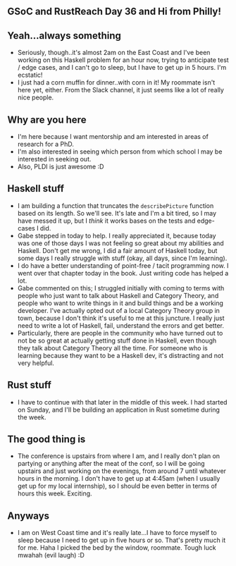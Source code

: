 ## GSoC and RustReach Day 36 and Hi from Philly!

## Yeah...always something
- Seriously, though..it's almost 2am on the East Coast and I've been working on this Haskell problem
  for an hour now, trying to anticipate test / edge cases, and I can't go to sleep, but I have to get up in
  5 hours. I'm ecstatic!
- I just had a corn muffin for dinner..with corn in it! My roommate isn't here yet, either. From the Slack
  channel, it just seems like a lot of really nice people.
  
## Why are you here
- I'm here because I want mentorship and am interested in areas of research for a PhD.
- I'm also interested in seeing which person from which school I may be interested in seeking out.
- Also, PLDI is just awesome :D

## Haskell stuff
- I am building a function that truncates the ```describePicture``` function based on its length.
  So we'll see. It's late and I'm a bit tired, so I may have messed it up, but I *think* it works
  bases on the tests and edge-cases I did.
- Gabe stepped in today to help. I really appreciated it, because today was one of those days I was
  not feeling so great about my abilities and Haskell. Don't get me wrong, I did a fair amount of
  Haskell today, but some days I really struggle with stuff (okay, all days, since I'm learning).
- I do have a better understanding of point-free / tacit programming now. I went over that chapter
  today in the book. Just writing code has helped a lot.
- Gabe commented on this; I struggled initially with coming to terms with people who just want to
  talk about Haskell and Category Theory, and people who want to write things in it and build things
  and be a working developer. I've actually opted out of a local Category Theory group in town,
  because I don't think it's useful to me at this juncture. I really just need to write a lot of 
  Haskell, fail, understand the errors and get better.
- Particularly, there are people in the community who have turned out to not be so great at actually
  getting stuff done in Haskell, even though they talk about Category Theory all the time. For someone
  who is learning because they want to be a Haskell dev, it's distracting and not very helpful.
  
## Rust stuff
- I have to continue with that later in the middle of this week. I had started on Sunday, and I'll
  be building an application in Rust sometime during the week.
  
## The good thing is
- The conference is upstairs from where I am, and I really don't plan on partying or anything after the meat
  of the conf, so I will be going upstairs and just working on the evenings, from around 7 until whatever hours
  in the morning. I don't have to get up at 4:45am (when I usually get up for my local internship), so I should
  be even better in terms of hours this week. Exciting.
  
## Anyways
- I am on West Coast time and it's really late...I have to force myself to sleep because I need to get up in five
  hours or so. That's pretty much it for me. Haha I picked the bed by the window, roommate. Tough luck mwahah (evil
  laugh) :D
